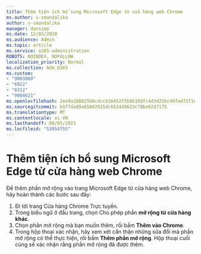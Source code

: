 ```yaml
---
title: Thêm tiện ích bổ sung Microsoft Edge từ cửa hàng web Chrome
ms.author: v-smandalika
author: v-smandalika
manager: dansimp
ms.date: 12/03/2020
ms.audience: Admin
ms.topic: article
ms.service: o365-administration
ROBOTS: NOINDEX, NOFOLLOW
localization_priority: Normal
ms.collection: Adm_O365
ms.custom:
- "9003868"
- "6922"
- "8312"
- "9004621"
ms.openlocfilehash: 2ee9a388025b0cdccb16452f5b8610dfc4d3d25bc49fed71f1e1b1789b4d4827
ms.sourcegitcommit: b5f7da89a650d2915dc652449623c78be6247175
ms.translationtype: MT
ms.contentlocale: vi-VN
ms.lasthandoff: 08/05/2021
ms.locfileid: "53954755"
---
```

# <a name="add-an-extension-to-microsoft-edge-from-the-chrome-web-store"></a>Thêm tiện ích bổ sung Microsoft Edge từ cửa hàng web Chrome

Để thêm phần mở rộng vào trang Microsoft Edge từ cửa hàng web Chrome, hãy hoàn thành các bước sau đây:

1. Đi tới trang Cửa hàng Chrome Trực tuyến.
2. Trong biểu ngữ ở đầu trang, chọn Cho phép phần **mở rộng từ cửa hàng khác**.
3. Chọn phần mở rộng mà bạn muốn thêm, rồi bấm **Thêm vào Chrome**.
4. Trong hộp thoại xác nhận, hãy xem xét cẩn thận những sửa đổi mà phần mở rộng có thể thực hiện, rồi bấm **Thêm phần mở rộng**.
Hộp thoại cuối cùng sẽ xác nhận rằng phần mở rộng đã được thêm.